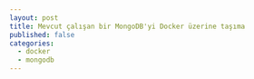 ```yaml
---
layout: post
title: Mevcut çalışan bir MongoDB'yi Docker üzerine taşıma
published: false
categories: 
  - docker
  - mongodb
---
```

